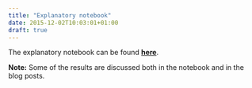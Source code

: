 ```yaml
---
title: "Explanatory notebook"
date: 2015-12-02T10:03:01+01:00
draft: true
---
```


The explanatory notebook can be found [**here**](https://github.com/jennyjyu/socialgraphs-projectB/blob/main/Explanatory%20notebook.ipynb). 

**Note:** Some of the results are discussed both in the notebook and in the blog posts.